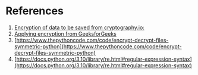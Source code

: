 # References
1. [Encryption of data to be saved from cryptography.io:](https://cryptography.io/en/latest/fernet/#cryptography.fernet.Fernet)
2. [Applying encryption from GeeksforGeeks](https://www.geeksforgeeks.org/encrypt-and-decrypt-files-using-python/)
3. [https://www.thepythoncode.com/code/encrypt-decrypt-files-symmetric-python](https://www.thepythoncode.com/code/encrypt-decrypt-files-symmetric-python)
4. [https://docs.python.org/3.10/library/re.html#regular-expression-syntax](https://docs.python.org/3.10/library/re.html#regular-expression-syntax)
